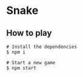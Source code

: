 # Snake

## How to play

    # Install the dependencies
    $ npm i

    # Start a new game
    $ npm start

